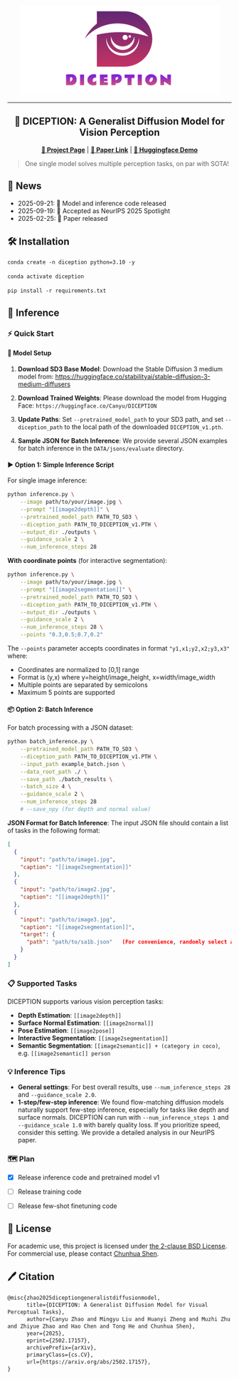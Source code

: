 <p align="center">
  <img src="assets/logo.png" height=200>
</p>
<hr>
<div align="center">
  
## 🎯 DICEPTION: A Generalist Diffusion Model for Vision Perception

<p align="center">
  <a href="https://aim-uofa.github.io/Diception/"><b>📖 Project Page</b></a> |
  <a href="https://arxiv.org/abs/2502.17157"><b>📄 Paper Link</b></a> |
  <a href="https://huggingface.co/spaces/Canyu/Diception-Demo"><b>🤗 Huggingface Demo</b></a>
</p>

</div>

> One single model solves multiple perception tasks, on par with SOTA!

## 📰 News

- 2025-09-21: 🚀 Model and inference code released
- 2025-09-19: 🌟 Accepted as NeurIPS 2025 Spotlight
- 2025-02-25: 📝 Paper released

## 🛠️ Installation
```
conda create -n diception python=3.10 -y

conda activate diception

pip install -r requirements.txt
```

## 👾 Inference

### ⚡ Quick Start

#### 🧩 Model Setup

1. **Download SD3 Base Model**:
   Download the Stable Diffusion 3 medium model from:
   https://huggingface.co/stabilityai/stable-diffusion-3-medium-diffusers

2. **Download Trained Weights**:
   Please download the model from Hugging Face: `https://huggingface.co/Canyu/DICEPTION`

3. **Update Paths**:
   Set `--pretrained_model_path` to your SD3 path, and set `--diception_path` to the local path of the downloaded `DICEPTION_v1.pth`.

4. **Sample JSON for Batch Inference**:
   We provide several JSON examples for batch inference in the `DATA/jsons/evaluate` directory.


#### ▶️ Option 1: Simple Inference Script
For single image inference:

```bash
python inference.py \
    --image path/to/your/image.jpg \
    --prompt "[[image2depth]]" \
    --pretrained_model_path PATH_TO_SD3 \
    --diception_path PATH_TO_DICEPTION_v1.PTH \
    --output_dir ./outputs \
    --guidance_scale 2 \
    --num_inference_steps 28
```

**With coordinate points** (for interactive segmentation):

```bash
python inference.py \
    --image path/to/your/image.jpg \
    --prompt "[[image2segmentation]]" \
    --pretrained_model_path PATH_TO_SD3 \
    --diception_path PATH_TO_DICEPTION_v1.PTH \
    --output_dir ./outputs \
    --guidance_scale 2 \
    --num_inference_steps 28 \
    --points "0.3,0.5;0.7,0.2"
```

The `--points` parameter accepts coordinates in format `"y1,x1;y2,x2;y3,x3"` where:
- Coordinates are normalized to [0,1] range
- Format is (y,x) where y=height/image_height, x=width/image_width
- Multiple points are separated by semicolons
- Maximum 5 points are supported

#### 📦 Option 2: Batch Inference
For batch processing with a JSON dataset:

```bash
python batch_inference.py \
    --pretrained_model_path PATH_TO_SD3 \
    --diception_path PATH_TO_DICEPTION_v1.PTH \
    --input_path example_batch.json \
    --data_root_path ./ \
    --save_path ./batch_results \
    --batch_size 4 \
    --guidance_scale 2 \
    --num_inference_steps 28
    # --save_npy (for depth and normal value)
```

**JSON Format for Batch Inference**:
The input JSON file should contain a list of tasks in the following format:
```json
[
  {
    "input": "path/to/image1.jpg",
    "caption": "[[image2segmentation]]"
  },
  {
    "input": "path/to/image2.jpg", 
    "caption": "[[image2depth]]"
  },
  {
    "input": "path/to/image3.jpg",
    "caption": "[[image2segmentation]]",
    "target": {
      "path": "path/to/sa1b.json"   (For convenience, randomly select a region for point prompt from the GT json)
    }
  }
]
```

### 📋 Supported Tasks

DICEPTION supports various vision perception tasks:
- **Depth Estimation**: `[[image2depth]]` 
- **Surface Normal Estimation**: `[[image2normal]]`
- **Pose Estimation**: `[[image2pose]]`
- **Interactive Segmentation**: `[[image2segmentation]]`
- **Semantic Segmentation**: `[[image2semantic]] + (category in coco)`, e.g. `[[image2semantic]] person`


### 💡 Inference Tips

- **General settings**: For best overall results, use `--num_inference_steps 28` and `--guidance_scale 2.0`.
- **1-step/few-step inference**: We found flow-matching diffusion models naturally support few-step inference, especially for tasks like depth and surface normals. DICEPTION can run with `--num_inference_steps 1` and `--guidance_scale 1.0` with barely quality loss. If you prioritize speed, consider this setting. We provide a detailed analysis in our NeurIPS paper.


### 🗺️ Plan
- [X] Release inference code and pretrained model v1
- [ ] Release training code
- [ ] Release few-shot finetuning code


## 🎫 License

For academic use, this project is licensed under [the 2-clause BSD License](https://opensource.org/license/bsd-2-clause). 
For commercial use, please contact [Chunhua Shen](mailto:chhshen@gmail.com).

## 🖊️ Citation
```
@misc{zhao2025diceptiongeneralistdiffusionmodel,
      title={DICEPTION: A Generalist Diffusion Model for Visual Perceptual Tasks}, 
      author={Canyu Zhao and Mingyu Liu and Huanyi Zheng and Muzhi Zhu and Zhiyue Zhao and Hao Chen and Tong He and Chunhua Shen},
      year={2025},
      eprint={2502.17157},
      archivePrefix={arXiv},
      primaryClass={cs.CV},
      url={https://arxiv.org/abs/2502.17157}, 
}
```

